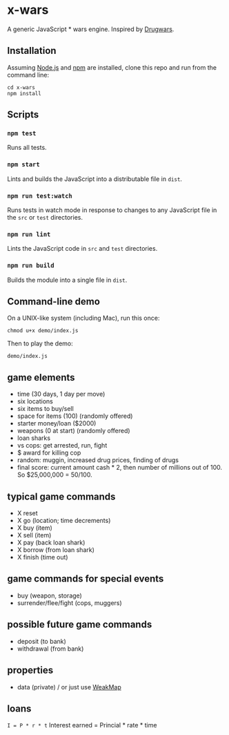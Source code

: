 # x-wars
A generic JavaScript * wars engine. Inspired by [Drugwars](https://en.wikipedia.org/wiki/Drugwars).

## Installation
Assuming [Node.js](https://nodejs.org/) and [npm](https://www.npmjs.com) are installed, clone this repo and run from the command line:
```
cd x-wars
npm install
```

## Scripts

### `npm test`
Runs all tests.

### `npm start`
Lints and builds the JavaScript into a distributable file in `dist`.

### `npm run test:watch`
Runs tests in watch mode in response to changes to any JavaScript file in the `src` or `test` directories.

### `npm run lint`
Lints the JavaScript code in `src` and `test` directories.

### `npm run build`
Builds the module into a single file in `dist`.

## Command-line demo
On a UNIX-like system (including Mac), run this once:
```
chmod u+x demo/index.js
```
Then to play the demo:
```
demo/index.js
```

## game elements
- time (30 days, 1 day per move)
- six locations
- six items to buy/sell
- space for items (100) (randomly offered)
- starter money/loan ($2000)
- weapons (0 at start) (randomly offered)
- loan sharks
- vs cops: get arrested, run, fight
- $ award for killing cop
- random: muggin, increased drug prices, finding of drugs
- final score: current amount cash * 2, then number of millions out of 100. So $25,000,000 = 50/100.

## typical game commands
- X reset
- X go (location; time decrements)
- X buy (item)
- X sell (item)
- X pay (back loan shark)
- X borrow (from loan shark)
- X finish (time out)

## game commands for special events
- buy (weapon, storage)
- surrender/flee/fight (cops, muggers)

## possible future game commands
- deposit (to bank)
- withdrawal (from bank)

## properties
- data (private) / or just use [WeakMap](http://2ality.com/2016/01/private-data-classes.html)

## loans
```I = P * r * t```
Interest earned = Princial * rate * time
